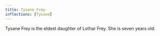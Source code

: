 ```yaml
---
title: Tysane Frey
inflections: [Tysane]
---
```


Tysane Frey is the eldest daughter of Lothar Frey. She is seven years old.


